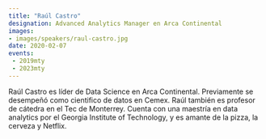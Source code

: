 ```yaml
---
title: "Raúl Castro"
designation: Advanced Analytics Manager en Arca Continental
images:
- images/speakers/raul-castro.jpg
date: 2020-02-07
events:
 - 2019mty
 - 2023mty
---
```


Raúl Castro es líder de Data Science en Arca Continental. Previamente se desempeñó como cientifico de datos en Cemex. Raúl también es profesor de cátedra en el Tec de Monterrey. Cuenta con una maestría en data analytics por el Georgia Institute of Technology, y es amante de la pizza, la cerveza y Netflix.